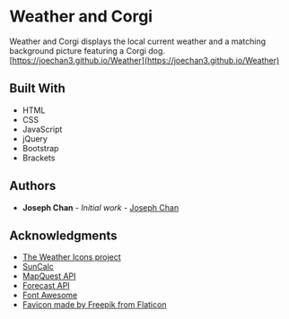 # Weather and Corgi

Weather and Corgi displays the local current weather and a matching background picture featuring a Corgi dog.
[https://joechan3.github.io/Weather](https://joechan3.github.io/Weather)

## Built With

* HTML
* CSS
* JavaScript
* jQuery
* Bootstrap
* Brackets

## Authors

* **Joseph Chan** - *Initial work* - [Joseph Chan](https://github.com/joechan3)

## Acknowledgments

* [The Weather Icons project](https://erikflowers.github.io/weather-icons)
* [SunCalc](https://github.com/mourner/suncalc)
* [MapQuest API](http://open.mapquestapi.com/geocoding/#reverse)
* [Forecast API](https://developer.forecast.io/docs/v2)
* [Font Awesome](https://fortawesome.github.io/Font-Awesome/)
* [Favicon made by Freepik from Flaticon](http://www.flaticon.com)

